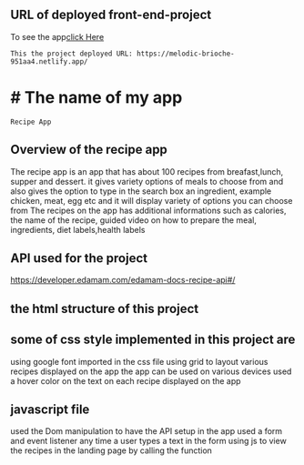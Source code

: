 ## URL of deployed front-end-project
To see the app[click Here](https://melodic-brioche-951aa4.netlify.app/)
```
This the project deployed URL: https://melodic-brioche-951aa4.netlify.app/
```

# # The name of my app
```
Recipe App
```

## Overview  of the recipe app

The recipe app is an app that has about 100 recipes from breafast,lunch, supper and dessert.
it gives variety options of meals to choose from and also gives the option to type in the search box an ingredient, example chicken, meat, egg etc and it will display variety of options you can choose from
The recipes on the app has additional informations such as calories, the name of the recipe, guided video on how to prepare the meal, ingredients, diet labels,health labels


## API used for the project 
https://developer.edamam.com/edamam-docs-recipe-api#/


## the html structure of this project
<!-- <!DOCTYPE html>
<html lang="en">
<head>
  <meta charset="UTF-8">
  <meta http-equiv="X-UA-Compatible" content="IE=edge">
  <meta name="viewport" content="width=device-width, initial-scale=1.0">
  <title>Document</title>
  <link rel="stylesheet" href="style.css"/>
  <script defer src="./main.js"></script>
  
</head>
<body>
  <a href="./index1.html">Click here</a>
  <section>
   <div class="container">
    <h1 class="brand">Recipe App</h4>
    <form>
    <!-- <label for="search">Search for an ingredient</label> -->

<!-- <div class="item">
      <img src="./fried-chicken-french-fries-nuggets-260nw-1101798296.webp" alt="">
      <div class="flex-container">
        <h1 class="title">This is a recipe</h1>
        <a class="view-button" href="#">view recipe</a>
    </div>
    <p class="item-data">Calories: 120</p>
  </div> -->

## some of  css style implemented in this project are 
using google font imported in the css file
using grid to  layout various recipes displayed on the app
the app can be used on various devices 
used a hover color on the text on each recipe displayed on the app

## javascript file
used the Dom manipulation to have the API setup in the app
used a form and event listener any time  a user types a text in the form 
using js to view the recipes in the landing page by calling the function



